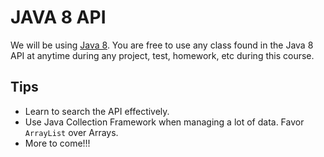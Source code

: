 # JAVA 8 API
We will be using [Java 8](
). You are free to use any class found in the Java 8 API at anytime during any project, test, 
homework, etc during this course.

## Tips
* Learn to search the API effectively.
* Use Java Collection Framework when managing a lot of data. Favor `ArrayList` over Arrays.
* More to come!!!